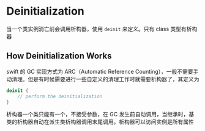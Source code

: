 # Deinitialization

当一个类实例消亡前会调用析构器，使用 `deinit` 来定义。只有 class 类型有析构器

## How Deinitialization Works

swift 的 GC 实现方式为 ARC（Automatic Reference Counting），一般不需要手动清理。但是有时候需要进行一些自定义的清理工作时就需要析构器了，其定义为

```swift
deinit {
    // perform the deinitialization
}
```

析构器一个类只能有一个，不接受参数，在 GC 发生前自动调用，当继承时，基类的析构器自动在派生类析构器调用末尾调用。析构器可以访问实例是所有属性